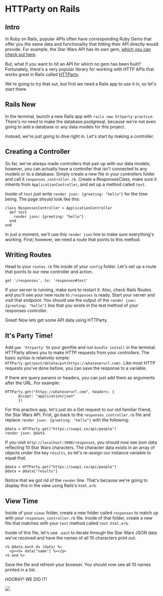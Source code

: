 # HTTParty on Rails

## Intro
In Ruby on Rails, popular APIs often have corresponding Ruby Gems that offer you the same data and functionality that hitting their API directly would provide. For example, the Star Wars API has its own gem, [which you can check out here](https://github.com/emaraschio/swapi-ruby).

But, what if you want to hit an API for which no gem has been built? Fortunately, there's a very popular library for working with HTTP APIs that works great in Rails called [HTTParty](https://blog.teamtreehouse.com/its-time-to-httparty).

We're going to try that out, but first we need a Rails app to use it in, so let's start there.

## Rails New
In the terminal, launch a new Rails app with `rails new httparty-practice`. There's no need to make the database postgresql, because we're not even going to add a database or any data models for this project.

Instead, we're just going to dive right in. Let's start by making a controller.

## Creating a Controller
So far, we've always made controllers that pair up with our data models; however, you can actually have a controller that isn't connected to any models or to a database. Simply create a new file in your controllers folder and call it `responses_controller.rb`. Create a ResponsesClass, make sure it inherits from `ApplicationController`, and set up a method called `test`. 

Inside of `test` just write `render json: {greeting: "hello"}` for the time being. The page should look like this: 

```
class ResponsesController < ApplicationController
  def test
    render json: {greeting: "hello"}
  end
end
```

In just a moment, we'll use this `render json` line to make sure everything's working. First; however, we need a route that points to this method.

## Writing Routes
Head to your `routes.rb` file inside of your `config` folder. Let's set up a route that points to our new controller and action.

```
get '/responses', to: 'responses#test'
```

If your server is running, make sure to restart it. Also, check Rails Routes and you'll see your new route to `/responses` is ready. Start your server and visit that endpoint. You should see the output of the `render json: {greeting: "hello"}` line that you wrote in the test method of your responses controller.

Great! Now lets get some API data using HTTParty.

## It's Party Time!
Add `gem 'httparty'` to your gemfile and run `bundle install` in the terminal. HTTParty allows you to make HTTP requests from your controllers. The basic syntax is relatively simple: `HTTParty.get/post/delete/put(https://whateverurl.com)`. Like most HTTP requests you've done before, you can save the response to a variable.

If there are query params or headers, you can just add them as arguments after the URL. For example:
```
HTTParty.get("https://whateverurl.com", headers: {
      Accept: "application/json"
      })
```

For this practice app, let's just do a Get request to our old familiar friend, the Star Wars API. First, go back to the `responses_controller.rb` file and replace `render json: {greeting: "hello"}` with the following:

```
@data = HTTParty.get("https://swapi.co/api/people")
render json: @data
```

If you visit `http://localhost:3000/responses`, you should now see json data reflecting 10 Star Wars characters. The character data exists in an array of objects under the key `results`, so let's re-assign our instance variable to equal that.

```
@data = HTTParty.get("https://swapi.co/api/people")
@data = @data["results"]
```

Notice that we got rid of the `render` line. That's because we're going to display this in the view using Rails's `html.erb`. 

## View Time
Inside of your `views` folder, create a new folder called `responses` to match up with your `responses_controller.rb` file. Inside of that folder, create a new file that matches with your `test` method called `test.html.erb`. 

Inside of this file, let's use `.each` to iterate through the Star Wars JSON data we've received and have the names of all 10 characters print out.

```
<% @data.each do |data| %>
  <p><%= data["name"] %></p>
<% end %>
```

Save the file and refresh your browser. You should now see all 10 names printed in a list.

HOORAY! WE DID IT!

![](https://media1.tenor.com/images/05a7505c225710ad1b77bc4caf7cd0bf/tenor.gif?itemid=5502996)
